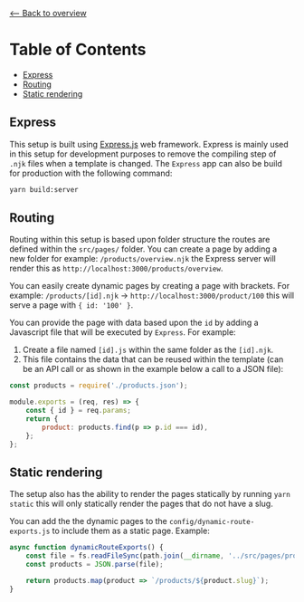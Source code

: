 [⟵ Back to overview](../README.md)

# Table of Contents
- [Express](#express)
- [Routing](#routing)
- [Static rendering](#static-rendering)

## Express ##
This setup is built using [Express.js](https://expressjs.com/) web framework. Express is mainly used in this setup for development purposes to remove the compiling step of `.njk` files when a template is changed. The `Express` app can also be build for production with the following command:

```bash
yarn build:server
```

## Routing ##
Routing within this setup is based upon folder structure the routes are defined within the `src/pages/` folder. You can create a page by adding a new folder for example: `/products/overview.njk` the Express server will render this as `http://localhost:3000/products/overview`.

You can easily create dynamic pages by creating a page with brackets. For example: `/products/[id].njk` -> `http://localhost:3000/product/100` this will serve a page with `{ id: '100' }`.

You can provide the page with data based upon the `id` by adding a Javascript file that will be executed by `Express`. For example:

1. Create a file named `[id].js` within the same folder as the `[id].njk`.
2. This file contains the data that can be reused within the template (can be an API call or as shown in the example below a call to a JSON file):

```javascript
const products = require('./products.json');

module.exports = (req, res) => {
    const { id } = req.params;
    return {
        product: products.find(p => p.id === id),
    };
};
```

## Static rendering ##
The setup also has the ability to render the pages statically by running `yarn static` this will only statically render the pages that do not have a slug.

You can add the the dynamic pages to the `config/dynamic-route-exports.js` to include them as a static page. Example:

```javascript
async function dynamicRouteExports() {
    const file = fs.readFileSync(path.join(__dirname, '../src/pages/products/products.json'));
    const products = JSON.parse(file);

    return products.map(product => `/products/${product.slug}`);
}
```
